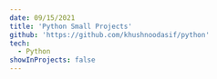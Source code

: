 ```yaml
---
date: 09/15/2021
title: 'Python Small Projects'
github: 'https://github.com/khushnoodasif/python'
tech:
  - Python
showInProjects: false
---
```

